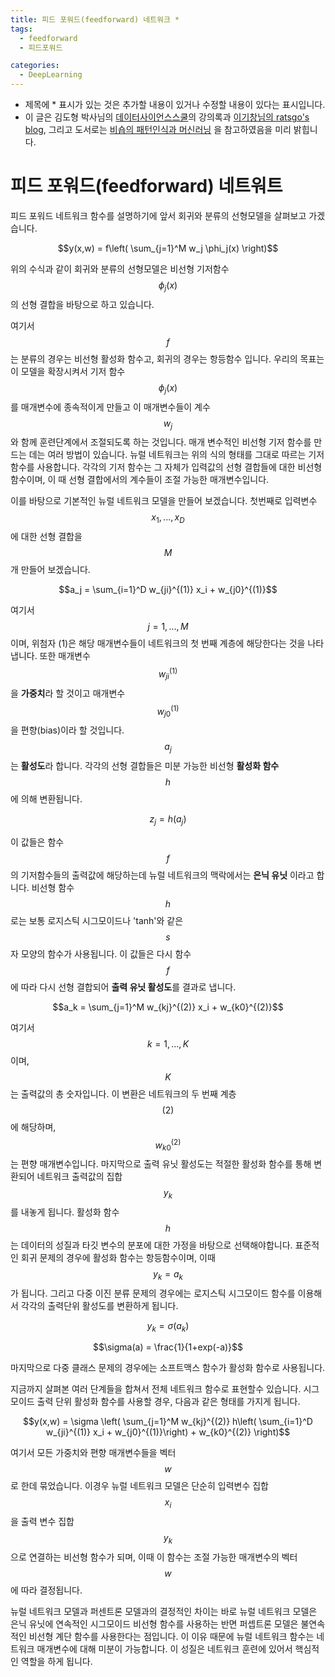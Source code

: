```yaml
---
title: 피드 포워드(feedforward) 네트워크 *
tags:
  - feedforward
  - 피드포워드

categories:
  - DeepLearning
---
```


- 제목에 * 표시가 있는 것은 추가할 내용이 있거나 수정할 내용이 있다는 표시입니다.
- 이 글은 김도형 박사님의 <a href="https://datascienceschool.net/">데이터사이언스스쿨</a>의 강의록과 <a href="https://ratsgo.github.io/">이기창님의 ratsgo's blog</a>, 그리고 도서로는 <a href="https://www.google.com/imgres?imgurl=http://t1.gstatic.com/images?q%3Dtbn:ANd9GcQTNaO1S8OepMrlVwqXRaZZrRA6r20i5YVs7W8DrmqUUFI4hMGu&imgrefurl=https://books.google.com/books/about/Pattern_Recognition_and_Machine_Learning.html?id%3DkOXDtAEACAAJ%26source%3Dkp_cover&h=1080&w=753&tbnid=RaJaTb74pCAENM:&q=%ED%8C%A8%ED%84%B4+%EC%9D%B8%EC%8B%9D%EA%B3%BC+%EA%B8%B0%EA%B3%84+%ED%95%99%EC%8A%B5&tbnh=160&tbnw=111&usg=AI4_-kRrLNV8X_BiAzeQJwy9KQJE9XHfGA&vet=12ahUKEwiWvLeM4PHfAhXHw7wKHWt9AOIQ_B0wCXoECAYQEQ..i&docid=b2dKjxvzbtRRzM&itg=1&hl=ko-KR&sa=X&ved=2ahUKEwiWvLeM4PHfAhXHw7wKHWt9AOIQ_B0wCXoECAYQEQ">비숍의 패턴인식과 머신러닝</a> 을 참고하였음을 미리 밝힙니다.

# 피드 포워드(feedforward) 네트워트

피드 포워드 네트워크 함수를 설명하기에 앞서 회귀와 분류의 선형모델을 살펴보고 가겠습니다.

$$y(x,w) = f\left( \sum_{j=1}^M w_j \phi_j(x) \right)$$

위의 수식과 같이 회귀와 분류의 선형모델은 비선형 기저함수 $$\phi_j(x)$$의 선형 결합을 바탕으로 하고 있습니다.

여기서 $$f$$는 분류의 경우는 비선형 활성화 함수고, 회귀의 경우는 항등함수 입니다. 우리의 목표는 이 모델을 확장시켜서 기저 함수 $$\phi_j(x)$$를 매개변수에 종속적이게 만들고 이 매개변수들이 계수 $${w_j}$$와 함께 훈련단계에서 조절되도록 하는 것입니다. 매개 변수적인 비선형 기저 함수를 만드는 데는 여러 방법이 있습니다. 뉴럴 네트워크는 위의 식의 형태를 그대로 따르는 기저 함수를 사용합니다. 각각의 기저 함수는 그 자체가 입력값의 선형 결합들에 대한 비선형 함수이며, 이 때 선형 결합에서의 계수들이 조절 가능한 매개변수입니다.

이를 바탕으로 기본적인 뉴럴 네트워크 모델을 만들어 보겠습니다. 첫번째로 입력변수 $$x_1,...,x_D$$에 대한 선형 결합을 $$M$$개 만들어 보겠습니다.

$$a_j = \sum_{i=1}^D w_{ji}^{(1)} x_i + w_{j0}^{(1)}$$

여기서 $$j=1,...,M$$이며, 위첨자 (1)은 해당 매개변수들이 네트워크의 첫 번째 계층에 해당한다는 것을 나타냅니다. 또한 매개변수 $$w_{ji}^{(1)}$$을 **가중치**라 할 것이고 매개변수 $$w_{j0}^{(1)}$$을 편향(bias)이라 할 것입니다. $$a_j$$는 **활성도**라 합니다. 각각의 선형 결합들은 미분 가능한 비선형 **활성화 함수** $$h$$에 의해 변환됩니다.

$$z_j = h(a_j)$$

이 값들은 함수 $$f$$의 기저함수들의 출력값에 해당하는데 뉴럴 네트워크의 맥락에서는 **은닉 유닛** 이라고 합니다. 비선형 함수 $$h$$로는 보통 로지스틱 시그모이드나 'tanh'와 같은 $$s$$자 모양의 함수가 사용됩니다. 이 값들은 다시 함수 $$f$$에 따라 다시 선형 결합되어 **출력 유닛 활성도**를 결과로 냅니다.

$$a_k = \sum_{j=1}^M w_{kj}^{(2)} x_i + w_{k0}^{(2)}$$

여기서 $$k=1,...,K$$이며, $$K$$는 출력값의 총 숫자입니다. 이 변환은 네트워크의 두 번째 계층$$(2)$$에 해당하며, $$w_{k0}^{(2)}$$는 편향 매개변수입니다. 마지막으로 출력 유닛 활성도는 적절한 활성화 함수를 통해 변환되어 네트워크 출력값의 집합 $$y_k$$를 내놓게 됩니다. 활성화 함수 $$h$$는 데이터의 성질과 타깃 변수의 분포에 대한 가정을 바탕으로 선택해야합니다. 표준적인 회귀 문제의 경우에 활성화 함수는 항등함수이며, 이때 $$y_k=a_k$$가 됩니다. 그리고 다중 이진 분류 문제의 경우에는 로지스틱 시그모이드 함수를 이용해서 각각의 출력단위 활성도를 변환하게 됩니다.

$$y_k=\sigma(a_k)$$

$$\sigma(a) = \frac{1}{1+exp(-a)}$$

마지막으로 다중 클래스 문제의 경우에는 소프트맥스 함수가 활성화 함수로 사용됩니다.

지금까지 살펴본 여러 단계들을 합쳐서 전체 네트워크 함수로 표현할수 있습니다. 시그모이드 출력 단위 활성화 함수를 사용할 경우, 다음과 같은 형태를 가지게 됩니다.


$$y(x,w) = \sigma \left( \sum_{j=1}^M w_{kj}^{(2)} h\left( \sum_{i=1}^D w_{ji}^{(1)} x_i + w_{j0}^{(1)}\right) + w_{k0}^{(2)} \right)$$

여기서 모든 가중치와 편향 매개변수들을 벡터 $$w$$로 한데 묶었습니다. 이경우 뉴럴 네트워크 모델은 단순히 입력변수 집합$${x_i}$$을 출력 변수 집합 $${y_k}$$으로 연결하는 비선형 함수가 되며, 이때 이 함수는 조절 가능한 매개변수의 벡터 $$w$$에 따라 결정됩니다.

뉴럴 네트워크 모델과 퍼센트론 모델과의 결정적인 차이는 바로 뉴럴 네트워크 모델은 은닉 유닛에 연속적인 시그모이드 비선형 함수를 사용하는 반면 퍼셉트론 모델은 불연속적인 비선형 계단 함수를 사용한다는 점입니다. 이 이유 때문에 뉴럴 네트워크 함수는 네트워크 매개변수에 대해 미분이 가능합니다. 이 성질은 네트워크 훈련에 있어서 핵심적인 역할을 하게 됩니다. 

